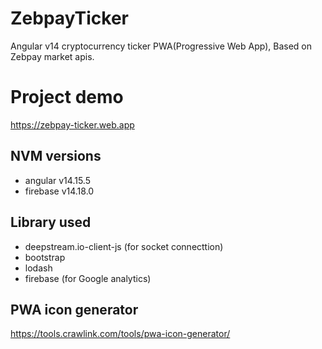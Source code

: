 # ZebpayTicker
Angular v14 cryptocurrency ticker PWA(Progressive Web App), Based on Zebpay market apis.

# Project demo
https://zebpay-ticker.web.app
## NVM versions
- angular v14.15.5
- firebase v14.18.0

## Library used
- deepstream.io-client-js (for socket connecttion)
- bootstrap
- lodash
- firebase (for Google analytics)

## PWA icon generator
https://tools.crawlink.com/tools/pwa-icon-generator/
